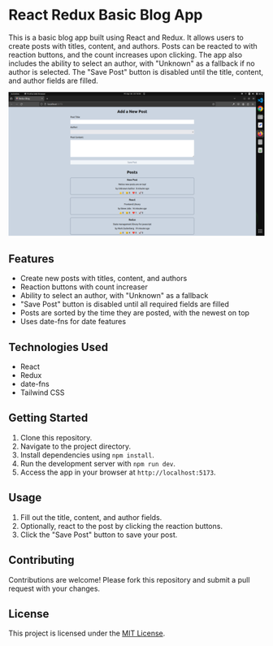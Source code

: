 # React Redux Basic Blog App

This is a basic blog app built using React and Redux. It allows users to create posts with titles, content, and authors. Posts can be reacted to with reaction buttons, and the count increases upon clicking. The app also includes the ability to select an author, with "Unknown" as a fallback if no author is selected. The "Save Post" button is disabled until the title, content, and author fields are filled.

![Blog App Preview](https://github.com/nishanthan-k/react-redux-blog/blob/main/public/screenshots/blog-preview.png "Blog App Preview")

## Features

- Create new posts with titles, content, and authors
- Reaction buttons with count increaser
- Ability to select an author, with "Unknown" as a fallback
- "Save Post" button is disabled until all required fields are filled
- Posts are sorted by the time they are posted, with the newest on top
- Uses date-fns for date features

## Technologies Used

- React
- Redux
- date-fns
- Tailwind CSS

## Getting Started

1. Clone this repository.
2. Navigate to the project directory.
3. Install dependencies using `npm install`.
4. Run the development server with `npm run dev`.
5. Access the app in your browser at `http://localhost:5173`.

## Usage

1. Fill out the title, content, and author fields.
2. Optionally, react to the post by clicking the reaction buttons.
3. Click the "Save Post" button to save your post.

## Contributing

Contributions are welcome! Please fork this repository and submit a pull request with your changes.

## License

This project is licensed under the [MIT License](LICENSE).
